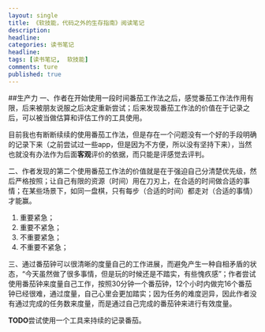 ```yaml
---
layout: single
title: 《软技能，代码之外的生存指南》阅读笔记
description:
headline:
categories: 读书笔记
headline:
tags: [读书笔记,  软技能]
comments: ture
published: true
---
```


##生产力
一、作者在开始使用一段时间番茄工作法之后，感觉番茄工作法作用有限，后来被朋友说服之后决定重新尝试；后来发现番茄工作法的价值在于记录之后，可以被当做估算和评估工作的工具使用。

目前我也有断断续续的使用番茄工作法，但是存在一个问题没有一个好的手段明确的记录下来（之前尝试过一些app，但是因为不方便，所以没有坚持下来），当然也就没有办法作为后面**客观**评价的依据，而只能是评感觉去评判。

二、作者发现的第二个使用番茄工作法的价值就是在于强迫自己分清楚优先级，然后严格按照；让自己有限的资源（时间）用在刀刃上，在合适的时间做合适的事情；在某些场景下，如同一盘棋，只有每步（合适的时间）都走对（合适的事情）才能赢。

1. 重要紧急；
2. 重要不紧急；
3. 不重要紧急；
4. 不重要不紧急；

三、通过番茄钟可以很清晰的度量自己的工作进展，而避免产生一种自相矛盾的状态，“今天虽然做了很多事情，但是玩的时候还是不踏实，有些愧疚感”；作者尝试使用番茄钟来度量自己工作，按照30分钟一个番茄钟，12个小时内做完16个番茄钟已经很难，通过度量，自己心里会更加踏实；因为任务的难度迥异，因此作者没有通过完成的任务数来度量，而是通过自己完成的番茄钟来进行有效度量。

**TODO**尝试使用一个工具来持续的记录番茄。
